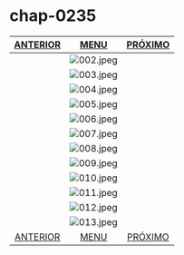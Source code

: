 # chap-0235
|[ANTERIOR](/chap-0234_1/readme.md)|[MENU](/readme.md)|[PRÓXIMO](/chap-0236/readme.md)|
 |:--:|:--:|:--:|
||![002.jpeg](002.jpeg)||
||![003.jpeg](003.jpeg)||
||![004.jpeg](004.jpeg)||
||![005.jpeg](005.jpeg)||
||![006.jpeg](006.jpeg)||
||![007.jpeg](007.jpeg)||
||![008.jpeg](008.jpeg)||
||![009.jpeg](009.jpeg)||
||![010.jpeg](010.jpeg)||
||![011.jpeg](011.jpeg)||
||![012.jpeg](012.jpeg)||
||![013.jpeg](013.jpeg)||
|[ANTERIOR](/chap-0234_1/readme.md)|[MENU](/readme.md)|[PRÓXIMO](/chap-0236/readme.md)|
